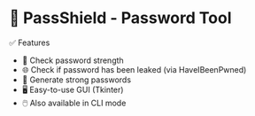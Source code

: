 # 🔐 PassShield - Password Tool

 ✅ Features
- 🔐 Check password strength  
- 🌐 Check if password has been leaked (via HaveIBeenPwned)  
- 🧠 Generate strong passwords  
- 🖥️ Easy-to-use GUI (Tkinter)  
- 🖱️ Also available in CLI mode  
